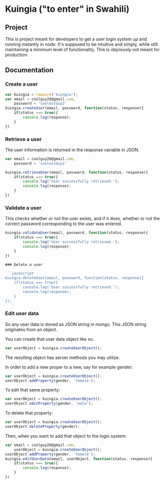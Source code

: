 # Kuingia ("to enter" in Swahili)

## Project

This is project meant for developers to get a user login system up and running instantly
in node. It's supposed to be intuitive and simply, while still maintaining a minimum level of functionality. This is objviously not meant for production.

## Documentation

### Create a user

```javascript
var kuingia = require('kuingia');
var email = coolguy26@gmail.com,
	password = 'coolestGuy2'
kuingia.createUser(email, password, function(status, response){
	if(status === true){
		console.log(response);
	}
})
```
### Retrieve a user

The user information is returned in the response variable in JSON.

```javascript
var email = coolguy26@gmail.com,
	password = 'coolestGuy2'

kuingia.retrieveUser(email, password, function(status, response){
	if(status === true){
		console.log('User successfully retrieved.');
		console.log(response);
	}
})
```
### Validate a user

This checks whether or not the user exists, and if it does, whether or not the
correct password corresponding to the user was entered.

```javascript
kuingia.validateUser(email, password, function(status, response){
	if(status === true){
		console.log('User successfully retrieved.');
		console.log(response);
	}
})

### Delete a user

```javascript
kuingia.deleteUser(email, password, function(status, response){
	if(status === true){
		console.log('User successfully retrieved.');
		console.log(response);
	}
});
```

### Edit user data

So any user data is stored as JSON string in mongo. This
JSON string originates from an object.

You can create that user data object like so.

```javascript
var userObject = kuingia.createUserObject();
```

The resulting object has server methods you may utilize.

In order to add a new proper to a new, say for example gender:

```javascript
var userObject = kuingia.createUserObject();
userObject.addProperty(gender, 'female');
```

To edit that same property:

```javascript
var userObject = kuingia.createUserObject();
userObject.editProperty(gender, 'male');
```

To delete that property:

```javascript
var userObject = kuingia.createUserObject();
userObject.deleteProperty(gender);
```

Then, when you want to add that object to the login system:

```javascript
var email = coolguy26@gmail.com,
	userObject = kuingia.createUserObject();
userObject.addProperty(gender, 'female');
kuingia.editUserData(email, userObject, function(status, response){
	if(status === true){
		console.log(response);
	}
})
```







